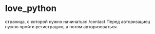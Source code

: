 # love_python
страница, с которой нужно начинаться /contact
Перед авторизациец нужно пройти регистрацию, а потом авторизоваться.
